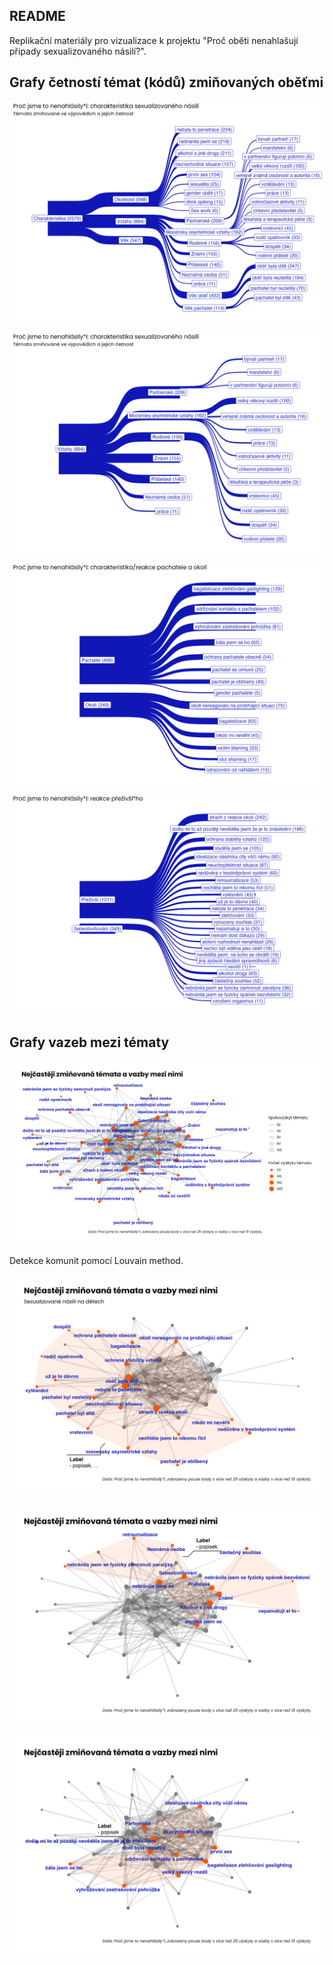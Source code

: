 ## README

Replikační materiály pro vizualizace k projektu "Proč oběti nenahlašují připady sexualizovaného násilí?".

## Grafy četností témat (kódů) zmiňovaných oběťmi

![](figs/sankey_charakteristika.png)

![](figs/sankey_vztahy.png)

![](figs/sankey_pachatel.png)

![](figs/sankey_prezivsi.png)

## Grafy vazeb mezi tématy

![](figs/graf_celkovy.png)

Detekce komunit pomocí Louvain method.

![](figs/graf_komponenta1_deti.png)

![](figs/graf_komponenta2_alko.png)

![](figs/graf_komponenta3_partneri.png)
